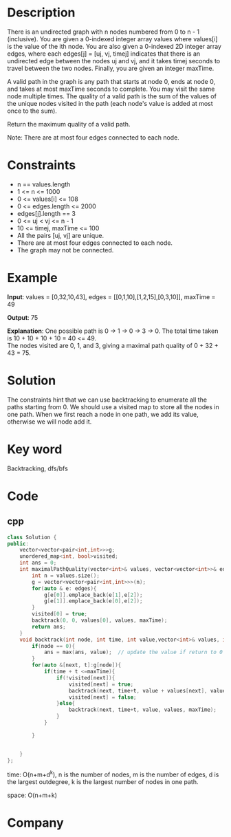 # Description
There is an undirected graph with n nodes numbered from 0 to n - 1 (inclusive). You are given a 0-indexed integer array values where values[i] is the value of the ith node. You are also given a 0-indexed 2D integer array edges, where each edges[j] = [uj, vj, timej] indicates that there is an undirected edge between the nodes uj and vj, and it takes timej seconds to travel between the two nodes. Finally, you are given an integer maxTime.

A valid path in the graph is any path that starts at node 0, ends at node 0, and takes at most maxTime seconds to complete. You may visit the same node multiple times. The quality of a valid path is the sum of the values of the unique nodes visited in the path (each node's value is added at most once to the sum).

Return the maximum quality of a valid path.

Note: There are at most four edges connected to each node.

# Constraints
* n == values.length
* 1 <= n <= 1000
* 0 <= values[i] <= 108
* 0 <= edges.length <= 2000
* edges[j].length == 3
* 0 <= uj < vj <= n - 1
* 10 <= timej, maxTime <= 100
* All the pairs [uj, vj] are unique.
* There are at most four edges connected to each node.
* The graph may not be connected.


# Example
**Input**: values = [0,32,10,43], edges = [[0,1,10],[1,2,15],[0,3,10]], maxTime = 49


**Output**: 75

**Explanation**: One possible path is 0 -> 1 -> 0 -> 3 -> 0. The total time taken is 10 + 10 + 10 + 10 = 40 <= 49.  
The nodes visited are 0, 1, and 3, giving a maximal path quality of 0 + 32 + 43 = 75.


# Solution
The constraints hint that we can use backtracking to enumerate all the paths starting from 0. We should use a visited map to store all the nodes in one path. When we first reach a node in one path, we add its value, otherwise we will node add it.

# Key word
Backtracking, dfs/bfs

# Code

## cpp
```cpp
class Solution {
public:
    vector<vector<pair<int,int>>>g;
    unordered_map<int, bool>visited;
    int ans = 0;
    int maximalPathQuality(vector<int>& values, vector<vector<int>>& edges, int maxTime) {
        int n = values.size();
        g = vector<vector<pair<int,int>>>(n);
        for(auto & e: edges){
            g[e[0]].emplace_back(e[1],e[2]);
            g[e[1]].emplace_back(e[0],e[2]);
        }
        visited[0] = true;
        backtrack(0, 0, values[0], values, maxTime);
        return ans;
    }
    void backtrack(int node, int time, int value,vector<int>& values, int maxTime ){
        if(node == 0){
            ans = max(ans, value);  // update the value if return to 0
        }
        for(auto &[next, t]:g[node]){
            if(time + t <=maxTime){
                if(!visited[next]){
                    visited[next] = true;
                    backtrack(next, time+t, value + values[next], values, maxTime); // add the value only when the node is not in th previous path
                    visited[next] = false;
                }else{
                    backtrack(next, time+t, value, values, maxTime);
                }
            }
            
        }


    }
};

```
time: O(n+m+d<sup>k</sup>), n is the number of nodes, m is the number of edges, d is the largest outdegree, k is the largest number of nodes in one path.

space: O(n+m+k)

# Company